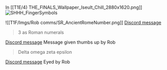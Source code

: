 In [[T1E/4) THE_FINALS_Wallpaper_Iseult_Chill_2880x1620.png]]
![SHHH_FingerSymbols](https://media.discordapp.net/attachments/1011929497139953744/1131915880054399047/IMG_0625.png?width=571&height=936)


![[T1F/Imgs/Rob comms/SR_AncientRomeNumber.png]]
[Discord message](https://discord.com/channels/1008696016318513243/1011929497139953744/1132122966923169812)

> 3 as Roman numerals  

[Discord message](https://discord.com/channels/1008696016318513243/1011929497139953744/1132123823060303932)
Message given thumbs up by Rob

> Delta omega zeta epsilon

[Discord message](https://discord.com/channels/1008696016318513243/1011929497139953744/1132248657740185630)
Eyed by Rob

